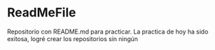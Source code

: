 # ReadMeFile

Repositorio con README.md para practicar.
La practica de hoy ha sido exitosa, logré crear los repositorios sin ningún
